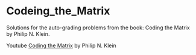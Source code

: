# Codeing_the_Matrix

Solutions for the auto-grading problems from the book: Coding the Matrix by Philip N. Klein.

Youtube [Coding the Matrix](https://www.youtube.com/channel/UCGVa4wp8SWGFtMe6hcdpHlg/playlists) by Philip N. Klein
